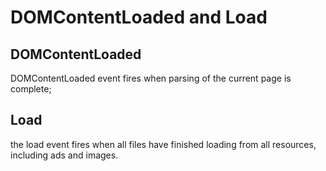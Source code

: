 # DOMContentLoaded and Load 
## DOMContentLoaded
DOMContentLoaded event fires when parsing of the current page is complete; 
## Load
the load event fires when all files have finished loading from all resources, including ads and images.
